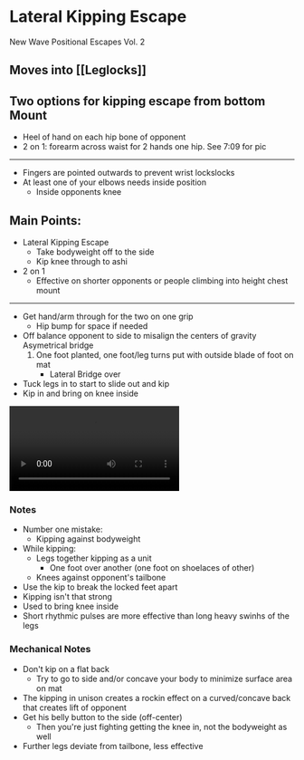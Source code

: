 # Lateral Kipping Escape
New Wave Positional Escapes Vol. 2

## Moves into [[Leglocks]]

## Two options for kipping escape from bottom Mount

- Heel of hand on each hip bone of opponent
- 2 on 1: forearm across waist for 2 hands one hip. See 7:09 for pic
---

- Fingers are pointed outwards to prevent wrist lockslocks
- At least one of your elbows needs inside position
    - Inside opponents knee

## Main Points:

- Lateral Kipping Escape
    - Take bodyweight off to the side
    - Kip knee through to ashi
- 2 on 1
    - Effective on shorter opponents or people climbing into height chest mount

---

- Get hand/arm through for the two on one grip
    - Hip bump for space if needed
- Off balance opponent to side to misalign the centers of gravity Asymetrical bridge
    1. One foot planted, one foot/leg turns put with outside blade of foot on mat
        - Lateral Bridge over
- Tuck legs in to start to slide out and kip
- Kip in and bring on knee inside

![type:video](/assets/lateral_kipping_mount.mp4)
### Notes

- Number one mistake:
    - Kipping against bodyweight
- While kipping:
    - Legs together kipping as a unit
        - One foot over another (one foot on shoelaces of other)
    - Knees against opponent's tailbone
- Use the kip to break the locked feet apart
- Kipping isn't that strong
- Used to bring knee inside
- Short rhythmic pulses are more effective than long heavy swinhs of the legs

### Mechanical Notes

- Don't kip on a flat back
    - Try to go to side and/or concave your body to minimize surface area on mat
- The kipping in unison creates a rockin effect on a curved/concave back that creates lift of opponent
- Get his belly button to the side (off-center)
    - Then you're just fighting getting the knee in, not the bodyweight as well
- Further legs deviate from tailbone, less effective